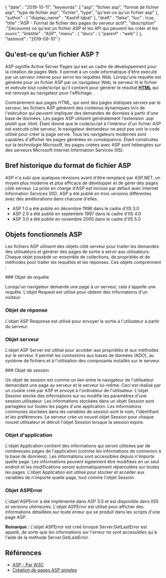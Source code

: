 {
  "date" : "2019-10-11",
  "keywords" :[ "asp", "fichier asp", "format de fichier asp", "type de fichier asp", "fichier", "type", "qu'est-ce qu'un fichier asp" ],
  "author" : {
    "display_name" : "Kashif Iqbal"
},
  "draft" : "false",
  "toc" : true,
  "title" :"ASP - Format de fichier des pages du serveur actif",
  "description" :"Découvrez ce qu'est un fichier ASP et les API qui peuvent les créer et les ouvrir.",
  "linktitle" : "ASP",
  "menu" : {
    "docs" : {
      "parent" : "web"
}
},
  "lastmod" : "2019-09-10"
}

## Qu'est-ce qu'un fichier ASP ?

ASP signifie Active Server Pages qui est un cadre de développement pour la création de pages Web. Il permet à un code informatique d'être exécuté par un serveur interne pour servir les requêtes Web. Lorsqu'une requête est générée pour un fichier ASP par un navigateur Web, le serveur lit le fichier et exécute tout code/script qu'il contient pour générer le résultat **[HTML](/fr/web/html/)** qui est renvoyé au navigateur pour l'affichage.

Contrairement aux pages HTML, qui sont des pages statiques servies par le serveur, les fichiers ASP génèrent des contenus dynamiques lors de l'exécution qui peuvent impliquer des demandes de données à partir d'une base de données. Les pages ASP utilisent généralement l'extension .asp plutôt que .html. Étant donné que le code/script à l'intérieur d'un fichier ASP est exécuté côté serveur, le navigateur demandeur ne peut pas voir le code utilisé pour créer la page servie. Tous les navigateurs modernes sont capables d'afficher les pages générées en conséquence. Étant construites sur la technologie Microsoft, les pages créées avec ASP sont hébergées sur des serveurs Microsoft Internet Information Services (IIS).

## Bref historique du format de fichier ASP
ASP n'a subi que quelques révisions avant d'être remplacé par ASP.NET, un moyen plus moderne et plus efficace de développer et de gérer des pages côté serveur. La prise en charge d'ASP est incluse par défaut avec Internet Information Services (IIS). ASP a été publié en trois versions différentes avec des améliorations dans chacune d'elles.

* ASP 1.0 a été publié en décembre 1996 dans le cadre d'IIS 3.0
* ASP 2.0 a été publié en septembre 1997 dans le cadre d'IIS 4.0
* ASP 3.0 a été publié en novembre 2000 dans le cadre d'IIS 5.0

## Objets fonctionnels ASP

Les fichiers ASP utilisent des objets côté serveur pour traiter les demandes des utilisateurs et générer des pages de sortie à servir aux utilisateurs. Chaque objet possède un ensemble de collections, de propriétés et de méthodes pour traiter les requêtes et les réponses. Ces objets comprennent :

### Objet de requête

Lorsqu'un navigateur demande une page à un serveur, cela s'appelle une requête. L'objet Request est utilisé pour obtenir des informations d'un visiteur.

### Objet de réponse

L'objet ASP Response est utilisé pour envoyer la sortie à l'utilisateur à partir du serveur.

### Objet serveur

L'objet ASP Server est utilisé pour accéder aux propriétés et aux méthodes sur le serveur. Il permet les connexions aux bases de données (ADO), au système de fichiers et à l'utilisation des composants installés sur le serveur.

### Objet de session

Un objet de session est comme un lien entre le navigateur de l'utilisateur demandant une page au serveur et le serveur lui-même. Ceci est réalisé par un cookie créé par ASP et envoyé à l'ordinateur de l'utilisateur. L'objet Session stocke des informations sur ou modifie les paramètres d'une session utilisateur. Les informations stockées dans un objet Session sont partagées sur toutes les pages d'une application. Les informations communes stockées dans les variables de session sont le nom, l'identifiant et les préférences. Le serveur crée un nouvel objet Session pour chaque nouvel utilisateur et détruit l'objet Session lorsque la session expire.

### Objet d'application

L'objet Application contient des informations qui seront utilisées par de nombreuses pages de l'application (comme les informations de connexion à la base de données). Les informations sont accessibles depuis n'importe quelle page. Les informations peuvent également être modifiées en un seul endroit et les modifications seront automatiquement répercutées sur toutes les pages. L'objet Application est utilisé pour stocker et accéder aux variables de n'importe quelle page, tout comme l'objet Session.

### Objet ASPError

L'objet ASPError a été implémenté dans ASP 3.0 et est disponible dans IIS5 et versions ultérieures. L'objet ASPError est utilisé pour afficher des informations détaillées sur toute erreur qui se produit dans les scripts d'une page ASP.

**Remarque :** L'objet ASPError est créé lorsque Server.GetLastError est appelé, de sorte que les informations sur l'erreur ne sont accessibles qu'à l'aide de la méthode Server.GetLastError.

## Références

* [ASP - Par W3C](https://www.w3schools.com/asp/default.asp)
* [Création de pages ASP simples](https://learn.microsoft.com/en-us/previous-versions/iis/6.0-sdk/ms524741(v=vs.90))

